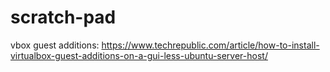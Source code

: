 # scratch-pad

vbox guest additions: https://www.techrepublic.com/article/how-to-install-virtualbox-guest-additions-on-a-gui-less-ubuntu-server-host/
